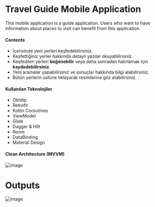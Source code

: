 
# Travel Guide Mobile Application

This mobile application is a guide application. Users who want to have information about places to visit can benefit from this application.

#### Contents
- İçerisinde yeni yerleri keşfedebilirsiniz.
- Keşfettiğiniz yerler hakkında detaylı yazılar okuyabilirsiniz.
- Keşfedilen yerleri **beğenebilir** veya daha sonradan hatırlamak için **kaydedebilirsiniz**.
- Yeni aramalar yapabilirsiniz ve sonuçlar hakkında bilgi alabilirsiniz.
- Bütün yerlerin üstüne tıklayarak resimlerine göz atabilirsiniz.


#### Kullanılan Teknolojiler
- Okhttp
- Retrofit
- Kotlin Coroutines
- ViewModel
- Glide
- Dagger & Hilt
- Room
- DataBinding
- Material Design


#### Clean Architecture (**MVVM**)
![image](https://user-images.githubusercontent.com/36675566/195124425-2f63ec04-92e5-4d51-bb70-ca8ccad33047.png)
# 

# Outputs
![image](https://user-images.githubusercontent.com/36675566/195129356-aa3c42a6-3907-4ef8-8418-429facafa22a.png) 








